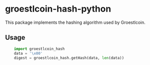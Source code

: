 # groestlcoin-hash-python

This package implements the hashing algorithm used by Groestlcoin.

## Usage

```python
    import groestlcoin_hash
    data = '\x00'
    digest = groestlcoin_hash.getHash(data, len(data))
```
